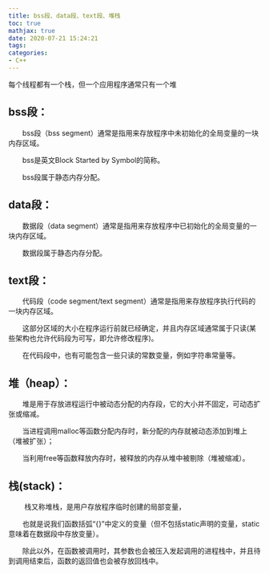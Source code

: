 ```yaml
---
title: bss段、data段、text段、堆栈
toc: true
mathjax: true
date: 2020-07-21 15:24:21
tags:
categories:
- C++
---
```


每个线程都有一个栈，但一个应用程序通常只有一个堆
<!--more-->
## bss段：
　　bss段（bss segment）通常是指用来存放程序中未初始化的全局变量的一块内存区域。

　　bss是英文Block Started by Symbol的简称。

　　bss段属于静态内存分配。 

  
## data段：
　　数据段（data segment）通常是指用来存放程序中已初始化的全局变量的一块内存区域。

　　数据段属于静态内存分配。 

  
## text段：
　　代码段（code segment/text segment）通常是指用来存放程序执行代码的一块内存区域。

　　这部分区域的大小在程序运行前就已经确定，并且内存区域通常属于只读(某些架构也允许代码段为可写，即允许修改程序)。

　　在代码段中，也有可能包含一些只读的常数变量，例如字符串常量等。 

  
## 堆（heap）：
　　堆是用于存放进程运行中被动态分配的内存段，它的大小并不固定，可动态扩张或缩减。

　　当进程调用malloc等函数分配内存时，新分配的内存就被动态添加到堆上（堆被扩张）；

　　当利用free等函数释放内存时，被释放的内存从堆中被剔除（堆被缩减）。

  
## 栈(stack)：
　　 栈又称堆栈，是用户存放程序临时创建的局部变量，

　　也就是说我们函数括弧“{}”中定义的变量（但不包括static声明的变量，static意味着在数据段中存放变量）。

　　除此以外，在函数被调用时，其参数也会被压入发起调用的进程栈中，并且待到调用结束后，函数的返回值也会被存放回栈中。


